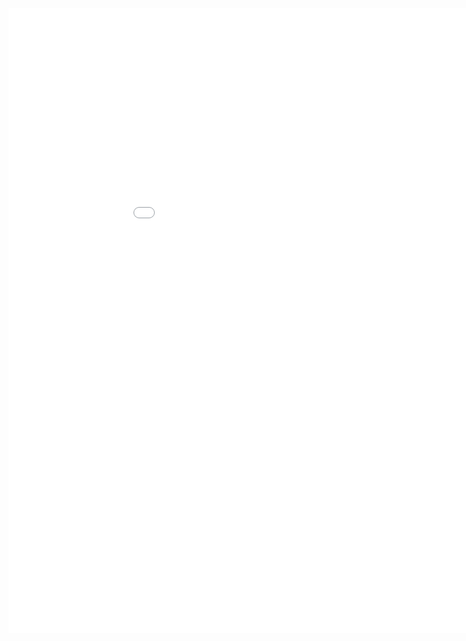 <html>
  <body><iframe src="(https://flashgames.cx/game/papa-s-freezeria)" width="1000px" height="1000px" style="border:none;">
</iframe>
  </body>
  </html>
